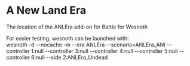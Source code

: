 # A New Land Era
The location of the ANLEra add-on for Battle for Wesnoth

For easier testing, wesnoth can be launched with:  
wesnoth -d --nocache -m --era ANLEra --scenario=ANLEra_ANI  --controller 1:null --controller 3:null --controller 4:null --controller 5:null --controller 6:null --side 2:ANLEra_Undead
